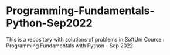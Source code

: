 # Programming-Fundamentals-Python-Sep2022
This is a repository with solutions of problems in SoftUni Course : Programming Fundamentals with Python - Sep 2022
